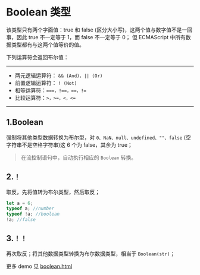 # Boolean 类型

该类型只有两个字面值：true 和 false (区分大小写)，这两个值与数字值不是一回事，因此 true 不一定等于 1，而 false 不一定等于 0； 但 ECMAScript 中所有数据类型都有与这两个值等价的值。

下列运算符会返回布尔值：

---

- 两元逻辑运算符： `&& (And)，|| (Or)`
- 前置逻辑运算符： `! (Not)`
- 相等运算符：`===，!==，==，!=`
- 比较运算符：`>，>=，<，<=`

---

## 1.Boolean

强制将其他类型数据转换为布尔型，对 `0、NaN、null、undefined、""、false` (空字符串不是空格字符串)这 6 个为 false，其余为 true；

> 在流控制语句中，自动执行相应的 `Boolean` 转换。

## 2.`！`

取反，先将值转为布尔类型，然后取反；

```javascript
let a = 6;
typeof a; //number
typeof !a; //boolean
!a; //false
```

## 3.`！！`

再次取反；将其他数据类型转换为布尔数据类型，相当于 `Boolean(str)`；

更多 demo 见 <a href="./demo/boolean.html" target="_blank">boolean.html</a>
